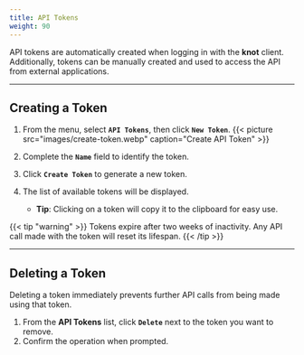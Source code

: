 ```yaml
---
title: API Tokens
weight: 90
---
```


API tokens are automatically created when logging in with the **knot** client. Additionally, tokens can be manually created and used to access the API from external applications.

---

## Creating a Token

1. From the menu, select **`API Tokens`**, then click **`New Token`**.
   {{< picture src="images/create-token.webp" caption="Create API Token" >}}

2. Complete the **`Name`** field to identify the token.
3. Click **`Create Token`** to generate a new token.
4. The list of available tokens will be displayed.

   - **Tip**: Clicking on a token will copy it to the clipboard for easy use.

{{< tip "warning" >}}
Tokens expire after two weeks of inactivity. Any API call made with the token will reset its lifespan.
{{< /tip >}}

---

## Deleting a Token

Deleting a token immediately prevents further API calls from being made using that token.

1. From the **API Tokens** list, click **`Delete`** next to the token you want to remove.
2. Confirm the operation when prompted.
